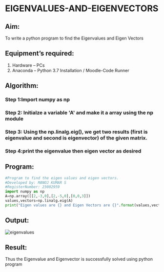 # EIGENVALUES-AND-EIGENVECTORS
## Aim:
To write a python program to find the Eigenvalues and Eigen Vectors
## Equipment’s required:
1. 	Hardware – PCs
2. 	Anaconda – Python 3.7 Installation / Moodle-Code Runner
## Algorithm:
### Step 1:Import numpy as np
### Step 2: Initialze a variable 'A' and make it a array using the np module
### Step 3: Using the np.linalg.eig(), we get two results (first is eigenvalue and second is eigenvector) of the given matrix.
### Step 4:print the eigenvalue then eigen vector as desired
## Program:
```py
#Program to find the eigen values and eigen vectors.
#Developed by: MANOJ KUMAR S
#RegisterNumber: 23002959
import numpy as np
A=np.array([[2,-3,0],[2,-5,0],[0,0,3]])
values,vectors=np.linalg.eig(A)
print("Eigen values are {} and Eigen Vectors are {}".format(values,vectors))
```
## Output:
![eigenvalues](https://github.com/Mkumar262006/EIGENVALUES-AND-EIGENVECTORS/assets/147139472/c69534de-a7c2-4a57-a723-4b32e2cf65c2)


## Result:
Thus the Eigenvalue and Eigenvector is successfully solved using python program

